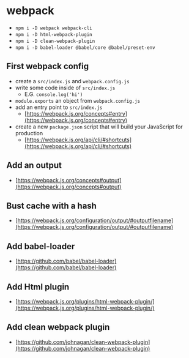 # webpack

* `npm i -D webpack webpack-cli`
* `npm i -D html-webpack-plugin`
* `npm i -D clean-webpack-plugin`
* `npm i -D babel-loader @babel/core @babel/preset-env`

## First webpack config

* create a `src/index.js` and `webpack.config.js`
* write some code inside of `src/index.js`
    * E.G. `console.log('hi')`
* `module.exports` an object from `webpack.config.js`
* add an entry point to `src/index.js`
    * [https://webpack.js.org/concepts#entry](https://webpack.js.org/concepts#entry)
* create a new `package.json` script that will build your JavaScript for production
    * [https://webpack.js.org/api/cli/#shortcuts](https://webpack.js.org/api/cli/#shortcuts)

## Add an output

* [https://webpack.js.org/concepts#output](https://webpack.js.org/concepts#output)

## Bust cache with a hash

* [https://webpack.js.org/configuration/output/#outputfilename](https://webpack.js.org/configuration/output/#outputfilename)

## Add babel-loader

* [https://github.com/babel/babel-loader](https://github.com/babel/babel-loader)

## Add Html plugin

* [https://webpack.js.org/plugins/html-webpack-plugin/](https://webpack.js.org/plugins/html-webpack-plugin/)

## Add clean webpack plugin

* [https://github.com/johnagan/clean-webpack-plugin](https://github.com/johnagan/clean-webpack-plugin)